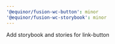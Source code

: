 ```yaml
---
'@equinor/fusion-wc-button': minor
'@equinor/fusion-wc-storybook': minor
---
```


Add storybook and stories for link-button
